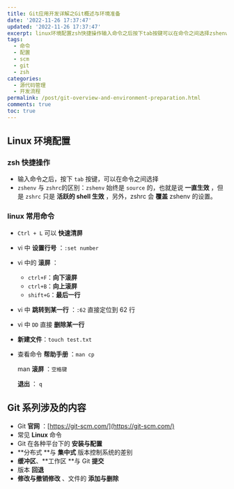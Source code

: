 ```yaml
---
title: Git应用开发详解之Git概述与环境准备
date: '2022-11-26 17:37:47'
updated: '2022-11-26 17:37:47'
excerpt: linux环境配置zsh快捷操作输入命令之后按下tab​按键可以在命令之间选择zshenv与zshrc的区别_zshenv​始终是source的也就是说一直生效但是zshrc​只是活跃的shell生效另外zshrc会覆盖zshenv的设置。linux常用命令​ctrll​可以快速清屏vi中设置行号__setnumber​vi中的滚屏_​ctrlf​_向下滚屏​ctrlb​_向上滚屏​shiftg​_最后一行vi中跳转到某一行__​直接定位到行vi中dd​直接删除某一行新建文件_touchtesttxt​查
tags:
  - 命令
  - 配置
  - scm
  - git
  - zsh
categories:
  - 源代码管理
  - 开发流程
permalink: /post/git-overview-and-environment-preparation.html
comments: true
toc: true
---
```

## Linux 环境配置

### zsh 快捷操作

* 输入命令之后，按下 `tab`​ 按键，可以在命令之间选择
* ​`zshenv`​ 与 `zshrc`​ 的区别：`zshenv`​ 始终是 `source`​ 的，也就是说 **一直生效** ，但是 `zshrc`​ 只是 **活跃的 shell 生效** ，另外，zshrc 会 **覆盖** zshenv 的设置。

### linux 常用命令

* ​`Ctrl + L`​ 可以 **快速清屏**
* vi 中 **设置行号** ：`:set number`​
* vi 中的 **滚屏** ：

  * ​`ctrl+F`​​：**向下滚屏**
  * ​`ctrl+B`​​：**向上滚屏**
  * ​`shift+G`​​：**最后一行**
* vi 中 **跳转到某一行** ：`:62`​ 直接定位到 62 行
* vi 中 `DD`​ 直接 **删除某一行**
* **新建文件**：`touch test.txt`​​
* 查看命令 **帮助手册 ​**：`man cp`​

  man **滚屏 ​**：`空格键`​

  **退出 ​**： `q`​

## Git 系列涉及的内容

* Git **官网** ：[https://git-scm.com/](https://git-scm.com/)
* 常见 **Linux** 命令
* Git 在各种平台下的 **安装与配置**
* **分布式 ​**与 **集中式** 版本控制系统的差别
* **缓冲区**、**工作区 ​**与 Git **提交**
* 版本 **回退**
* **修改与撤销修改** 、文件的 **添加与删除**

‍